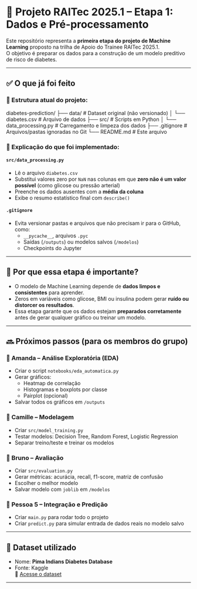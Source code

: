 # 🧠 Projeto RAITec 2025.1 – Etapa 1: Dados e Pré-processamento

Este repositório representa a **primeira etapa do projeto de Machine Learning** proposto na trilha de Apoio do Trainee RAITec 2025.1.  
O objetivo é preparar os dados para a construção de um modelo preditivo de risco de diabetes.

---

## ✅ O que já foi feito

### 📁 Estrutura atual do projeto:

diabetes-prediction/
├── data/                  # Dataset original (não versionado)
│   └── diabetes.csv       # Arquivo de dados
├── src/                   # Scripts em Python
│   └── data_processing.py # Carregamento e limpeza dos dados
├── .gitignore             # Arquivos/pastas ignoradas no Git
└── README.md              # Este arquivo


### 📌 Explicação do que foi implementado:

#### `src/data_processing.py`
- Lê o arquivo `diabetes.csv`
- Substitui valores zero por `NaN` nas colunas em que **zero não é um valor possível** (como glicose ou pressão arterial)
- Preenche os dados ausentes com a **média da coluna**
- Exibe o resumo estatístico final com `describe()`

#### `.gitignore`
- Evita versionar pastas e arquivos que não precisam ir para o GitHub, como:
  - `__pycache__`, arquivos `.pyc`
  - Saídas (`/outputs`) ou modelos salvos (`/modelos`)
  - Checkpoints do Jupyter

---

## 🧪 Por que essa etapa é importante?

- O modelo de Machine Learning depende de **dados limpos e consistentes** para aprender.
- Zeros em variáveis como glicose, BMI ou insulina podem gerar **ruído ou distorcer os resultados**.
- Essa etapa garante que os dados estejam **preparados corretamente** antes de gerar qualquer gráfico ou treinar um modelo.

---

## 🔜 Próximos passos (para os membros do grupo)

### 👤 Amanda – Análise Exploratória (EDA)
- Criar o script `notebooks/eda_automatica.py`
- Gerar gráficos:
  - Heatmap de correlação
  - Histogramas e boxplots por classe
  - Pairplot (opcional)
- Salvar todos os gráficos em `/outputs`

### 👤 Camille – Modelagem
- Criar `src/model_training.py`
- Testar modelos: Decision Tree, Random Forest, Logistic Regression
- Separar treino/teste e treinar os modelos

### 👤 Bruno – Avaliação
- Criar `src/evaluation.py`
- Gerar métricas: acurácia, recall, f1-score, matriz de confusão
- Escolher o melhor modelo
- Salvar modelo com `joblib` em `/modelos`

### 👤 Pessoa 5 – Integração e Predição
- Criar `main.py` para rodar todo o projeto
- Criar `predict.py` para simular entrada de dados reais no modelo salvo

---

## 📌 Dataset utilizado

- Nome: **Pima Indians Diabetes Database**
- Fonte: Kaggle  
🔗 [Acesse o dataset](https://www.kaggle.com/datasets/uciml/pima-indians-diabetes-database)

---


